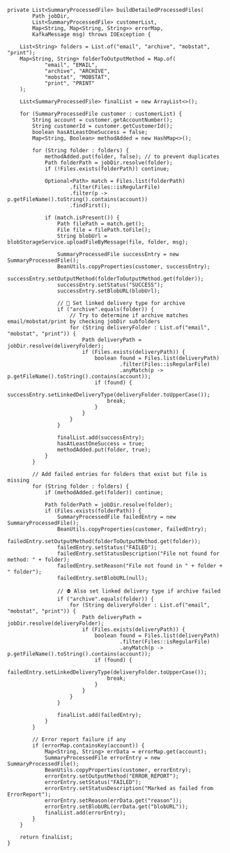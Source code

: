     private List<SummaryProcessedFile> buildDetailedProcessedFiles(
            Path jobDir,
            List<SummaryProcessedFile> customerList,
            Map<String, Map<String, String>> errorMap,
            KafkaMessage msg) throws IOException {

        List<String> folders = List.of("email", "archive", "mobstat", "print");
        Map<String, String> folderToOutputMethod = Map.of(
                "email", "EMAIL",
                "archive", "ARCHIVE",
                "mobstat", "MOBSTAT",
                "print", "PRINT"
        );

        List<SummaryProcessedFile> finalList = new ArrayList<>();

        for (SummaryProcessedFile customer : customerList) {
            String account = customer.getAccountNumber();
            String customerId = customer.getCustomerId();
            boolean hasAtLeastOneSuccess = false;
            Map<String, Boolean> methodAdded = new HashMap<>();

            for (String folder : folders) {
                methodAdded.put(folder, false); // to prevent duplicates
                Path folderPath = jobDir.resolve(folder);
                if (!Files.exists(folderPath)) continue;

                Optional<Path> match = Files.list(folderPath)
                        .filter(Files::isRegularFile)
                        .filter(p -> p.getFileName().toString().contains(account))
                        .findFirst();

                if (match.isPresent()) {
                    Path filePath = match.get();
                    File file = filePath.toFile();
                    String blobUrl = blobStorageService.uploadFileByMessage(file, folder, msg);

                    SummaryProcessedFile successEntry = new SummaryProcessedFile();
                    BeanUtils.copyProperties(customer, successEntry);
                    successEntry.setOutputMethod(folderToOutputMethod.get(folder));
                    successEntry.setStatus("SUCCESS");
                    successEntry.setBlobURL(blobUrl);

                    // 🔗 Set linked delivery type for archive
                    if ("archive".equals(folder)) {
                        // Try to determine if archive matches email/mobstat/print by checking jobDir subfolders
                        for (String deliveryFolder : List.of("email", "mobstat", "print")) {
                            Path deliveryPath = jobDir.resolve(deliveryFolder);
                            if (Files.exists(deliveryPath)) {
                                boolean found = Files.list(deliveryPath)
                                        .filter(Files::isRegularFile)
                                        .anyMatch(p -> p.getFileName().toString().contains(account));
                                if (found) {
                                    successEntry.setLinkedDeliveryType(deliveryFolder.toUpperCase());
                                    break;
                                }
                            }
                        }
                    }

                    finalList.add(successEntry);
                    hasAtLeastOneSuccess = true;
                    methodAdded.put(folder, true);
                }
            }

            // Add failed entries for folders that exist but file is missing
            for (String folder : folders) {
                if (methodAdded.get(folder)) continue;

                Path folderPath = jobDir.resolve(folder);
                if (Files.exists(folderPath)) {
                    SummaryProcessedFile failedEntry = new SummaryProcessedFile();
                    BeanUtils.copyProperties(customer, failedEntry);
                    failedEntry.setOutputMethod(folderToOutputMethod.get(folder));
                    failedEntry.setStatus("FAILED");
                    failedEntry.setStatusDescription("File not found for method: " + folder);
                    failedEntry.setReason("File not found in " + folder + " folder");
                    failedEntry.setBlobURL(null);

                    // ⛔ Also set linked delivery type if archive failed
                    if ("archive".equals(folder)) {
                        for (String deliveryFolder : List.of("email", "mobstat", "print")) {
                            Path deliveryPath = jobDir.resolve(deliveryFolder);
                            if (Files.exists(deliveryPath)) {
                                boolean found = Files.list(deliveryPath)
                                        .filter(Files::isRegularFile)
                                        .anyMatch(p -> p.getFileName().toString().contains(account));
                                if (found) {
                                    failedEntry.setLinkedDeliveryType(deliveryFolder.toUpperCase());
                                    break;
                                }
                            }
                        }
                    }

                    finalList.add(failedEntry);
                }
            }

            // Error report failure if any
            if (errorMap.containsKey(account)) {
                Map<String, String> errData = errorMap.get(account);
                SummaryProcessedFile errorEntry = new SummaryProcessedFile();
                BeanUtils.copyProperties(customer, errorEntry);
                errorEntry.setOutputMethod("ERROR_REPORT");
                errorEntry.setStatus("FAILED");
                errorEntry.setStatusDescription("Marked as failed from ErrorReport");
                errorEntry.setReason(errData.get("reason"));
                errorEntry.setBlobURL(errData.get("blobURL"));
                finalList.add(errorEntry);
            }
        }

        return finalList;
    }
